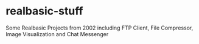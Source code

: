 # realbasic-stuff
Some Realbasic Projects from 2002 including FTP Client, File Compressor, Image Visualization and Chat Messenger
